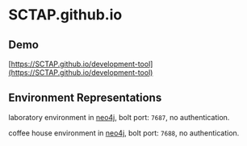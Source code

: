 # SCTAP.github.io

## Demo

[https://SCTAP.github.io/development-tool](https://SCTAP.github.io/development-tool)

## Environment Representations

laboratory environment in [neo4j](http://1.117.166.48:7474/browser/), bolt port: `7687`, no authentication.

coffee house environment in [neo4j](http://1.117.166.48:7475/browser/), bolt port: `7688`, no authentication.
